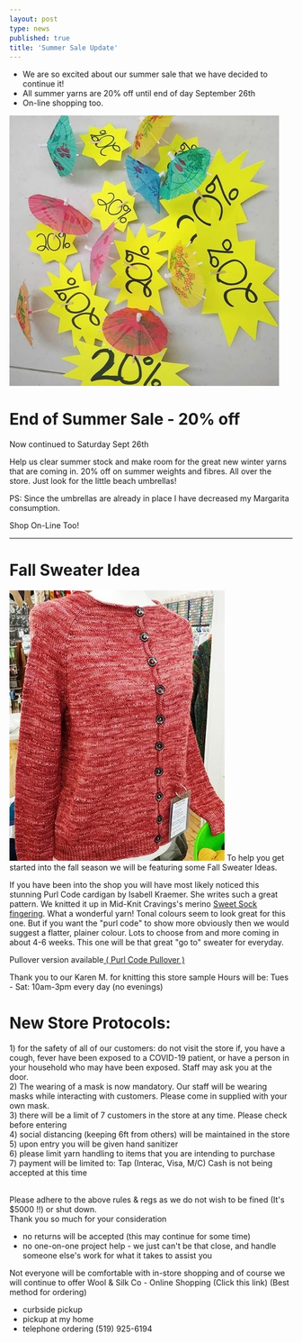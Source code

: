 ```yaml
---
layout: post
type: news
published: true
title: 'Summer Sale Update'
---
```


- We are so excited about our summer sale that we have decided to continue it!
 - All summer yarns are 20% off until end of day September 26th
 - On-line shopping too.
<img src="/img/sale_20.jpg" /> 
<h1>End of Summer Sale - 20% off</h1>

Now continued to Saturday Sept 26th
 
Help us clear summer stock and make room for the great new winter yarns that are coming in.  20% off on summer weights and fibres. All over the store. Just look for the little beach umbrellas! 

PS:   Since the umbrellas are already in place I have decreased my Margarita consumption. 
 
Shop On-Line Too! 
<hr />
<h1>Fall Sweater Idea</h1>
<img src="/img/fall_sweater.jpg" /> 
To help you get started into the fall season we will be featuring some Fall Sweater Ideas. 

If you have been into the shop you will have most likely noticed this stunning <a fref="https://www.ravelry.com/patterns/library/the-purl-code-cardigan?mc_cid=1be35fe942&mc_eid=5dbcc3b01d">Purl Code cardigan</a> by Isabell Kraemer. She writes such a great pattern. We knitted it up in Mid-Knit Cravings's merino <a href="https://www.woolandsilkcoshop.com/products/sweet-sock?_pos=1&_sid=d0026fa0f&_ss=r&mc_cid=1be35fe942&mc_eid=5dbcc3b01d"> Sweet Sock fingering</a>. What a wonderful yarn! Tonal colours seem to look great for this one. But if you want the "purl code" to show more obviously then we would suggest a flatter, plainer colour. Lots to choose from and more coming in about 4-6 weeks. This one will be that great "go to" sweater for everyday. 

Pullover version available<a href="https://www.ravelry.com/patterns/library/the-purl-code?mc_cid=1be35fe942&mc_eid=5dbcc3b01d"> ( Purl Code Pullover )</a>

Thank you to our Karen M. for knitting this store sample
Hours will be:
Tues - Sat:  10am-3pm every day  (no evenings)

<h1>New Store Protocols:</h1>
1) for the safety of all of our customers: do not visit the store if, you have a cough, fever have been exposed to a COVID-19 patient, or have a person in your household who may have been exposed. Staff may ask you at the door.<br />
2) The wearing of a mask is now mandatory.  Our staff will be wearing masks while interacting with customers. Please come in supplied with your own mask.  <br />
3) there will be a limit of 7 customers in the store at any time. Please check before entering<br />
4) social distancing (keeping 6ft from others) will be maintained in the store<br />
5) upon entry you will be given hand sanitizer<br />
6) please limit yarn handling to items that you are  intending to purchase<br />
7) payment will be limited to:  Tap (Interac, Visa, M/C)  Cash is not being accepted at this time<br /><br />

Please adhere to the above rules & regs as we do not wish to be fined (It's $5000 !!) or shut down.<br />
Thank you so much for your consideration

- no returns will be accepted 
   (this may continue for some time)
- no one-on-one project help - we just can't be that
  close, and handle someone else's work for what
   it takes to assist you

Not everyone will be comfortable with in-store shopping and of course we will continue to offer
Wool & Silk Co - Online Shopping   (Click this link)
(Best method for ordering)
- curbside pickup
- pickup at my home
- telephone ordering  (519) 925-6194
